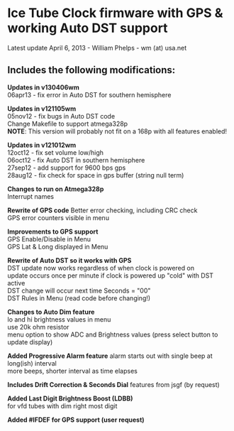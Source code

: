 # **Ice Tube Clock firmware with GPS & working Auto DST support** #

Latest update April 6, 2013 - William Phelps - wm (at) usa.net 
 
## **Includes the following modifications:** ##

**Updates in v130406wm**  
 06apr13 - fix error in Auto DST for southern hemisphere  

**Updates in v121105wm**  
 05nov12 - fix bugs in Auto DST code  
 Change Makefile to support atmega328p  
 **NOTE**: This version will probably not fit on a 168p with all features enabled!

**Updates in v121012wm**  
 12oct12 - fix set volume low/high  
 06oct12 - fix Auto DST in southern hemisphere  
 27sep12 - add support for 9600 bps gps  
 28aug12 - fix check for space in gps buffer (string null term)
 
**Changes to run on Atmega328p**  
Interrupt names

**Rewrite of GPS code**
Better error checking, including CRC check  
GPS error counters visible in menu

**Improvements to GPS support**  
GPS Enable/Disable in Menu  
GPS Lat & Long displayed in Menu

**Rewrite of Auto DST so it works with GPS**  
DST update now works regardless of when clock is powered on  
update occurs once per minute if clock is powered up "cold" with DST active  
DST change will occur next time Seconds = "00"  
DST Rules in Menu (read code before changing!)

**Changes to Auto Dim feature**  
lo and hi brightness values in menu  
use 20k ohm resistor  
menu option to show ADC and Brightness values (press select button to update display)

**Added Progressive Alarm feature**
alarm starts out with single beep at long(ish) interval  
more beeps, shorter interval as time elapses

**Includes Drift Correction & Seconds Dial** features from jsgf (by request)

**Added Last Digit Brightness Boost (LDBB)**  
for vfd tubes with dim right most digit

**Added #IFDEF for GPS support (user request)**

 